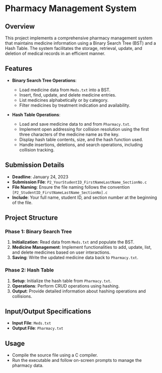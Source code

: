 # Pharmacy Management System

## Overview
This project implements a comprehensive pharmacy management system that maintains medicine information using a Binary Search Tree (BST) and a Hash Table. The system facilitates the storage, retrieval, update, and deletion of medical records in an efficient manner.

## Features
- **Binary Search Tree Operations**:
  - Load medicine data from `Meds.txt` into a BST.
  - Insert, find, update, and delete medicine entries.
  - List medicines alphabetically or by category.
  - Filter medicines by treatment indication and availability.

- **Hash Table Operations**:
  - Load and save medicine data to and from `Pharmacy.txt`.
  - Implement open addressing for collision resolution using the first three characters of the medicine name as the key.
  - Display hash table contents, size, and the hash function used.
  - Handle insertions, deletions, and search operations, including collision tracking.

## Submission Details
- **Deadline**: January 24, 2023
- **Submission File**: `P2_YourStudentID_FirstNameLastName_SectionNo.c`
- **File Naming**: Ensure the file naming follows the convention `[P2_StudentID_FirstNameLastName_SectionNo].c`
- **Include**: Your full name, student ID, and section number at the beginning of the file.

## Project Structure

### Phase 1: Binary Search Tree
1. **Initialization**: Read data from `Meds.txt` and populate the BST.
2. **Medicine Management**: Implement functionalities to add, update, list, and delete medicines based on user interactions.
3. **Saving**: Write the updated medicine data back to `Pharmacy.txt`.

### Phase 2: Hash Table
1. **Setup**: Initialize the hash table from `Pharmacy.txt`.
2. **Operations**: Perform CRUD operations using hashing.
3. **Output**: Provide detailed information about hashing operations and collisions.

## Input/Output Specifications
- **Input File**: `Meds.txt`
- **Output File**: `Pharmacy.txt`

## Usage
- Compile the source file using a C compiler.
- Run the executable and follow on-screen prompts to manage the pharmacy data.

